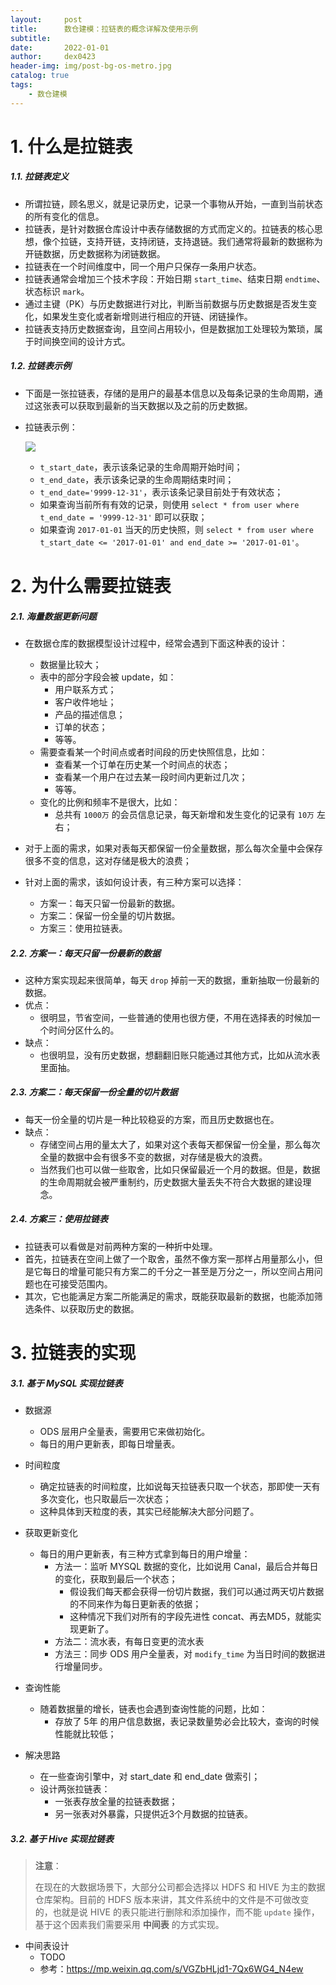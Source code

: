 ```yaml
---
layout:     post
title:      数仓建模：拉链表的概念详解及使用示例
subtitle:   
date:       2022-01-01
author:     dex0423
header-img: img/post-bg-os-metro.jpg
catalog: true
tags:
    - 数仓建模
---
```



# 1. 什么是拉链表

##### 1.1. 拉链表定义

- 所谓拉链，顾名思义，就是记录历史，记录一个事物从开始，一直到当前状态的所有变化的信息。
- 拉链表，是针对数据仓库设计中表存储数据的方式而定义的。拉链表的核心思想，像个拉链，支持开链，支持闭链，支持退链。我们通常将最新的数据称为开链数据，历史数据称为闭链数据。
- 拉链表在一个时间维度中，同一个用户只保存一条用户状态。
- 拉链表通常会增加三个技术字段：开始日期 `start_time`、结束日期 `endtime`、状态标识 `mark`。
- 通过主键（PK）与历史数据进行对比，判断当前数据与历史数据是否发生变化，如果发生变化或者新增则进行相应的开链、闭链操作。
- 拉链表支持历史数据查询，且空间占用较小，但是数据加工处理较为繁琐，属于时间换空间的设计方式。

##### 1.2. 拉链表示例

- 下面是一张拉链表，存储的是用户的最基本信息以及每条记录的生命周期，通过这张表可以获取到最新的当天数据以及之前的历史数据。

- 拉链表示例：

    ![]({{site.baseurl}}/img-post/拉链表-1.png)

    - `t_start_date`，表示该条记录的生命周期开始时间；
    - `t_end_date`，表示该条记录的生命周期结束时间；
    - `t_end_date='9999-12-31'`，表示该条记录目前处于有效状态；
    - 如果查询当前所有有效的记录，则使用 `select * from user where t_end_date = '9999-12-31'` 即可以获取；
    - 如果查询 `2017-01-01` 当天的历史快照，则 `select * from user where t_start_date <= '2017-01-01' and end_date >= '2017-01-01'`。

# 2. 为什么需要拉链表

##### 2.1. 海量数据更新问题

- 在数据仓库的数据模型设计过程中，经常会遇到下面这种表的设计： 
  - 数据量比较大； 
  - 表中的部分字段会被 update，如：
    - 用户联系方式；
    - 客户收件地址；
    - 产品的描述信息；
    - 订单的状态；
    - 等等。
  - 需要查看某一个时间点或者时间段的历史快照信息，比如：
    - 查看某一个订单在历史某一个时间点的状态；
    - 查看某一个用户在过去某一段时间内更新过几次；
    - 等等。
  - 变化的比例和频率不是很大，比如：
    - 总共有 `1000万` 的会员信息记录，每天新增和发生变化的记录有 `10万` 左右；
  
- 对于上面的需求，如果对表每天都保留一份全量数据，那么每次全量中会保存很多不变的信息，这对存储是极大的浪费；
- 针对上面的需求，该如何设计表，有三种方案可以选择：
  - 方案一：每天只留一份最新的数据。
  - 方案二：保留一份全量的切片数据。
  - 方案三：使用拉链表。

##### 2.2. 方案一：每天只留一份最新的数据

- 这种方案实现起来很简单，每天 `drop` 掉前一天的数据，重新抽取一份最新的数据。
- 优点：
  - 很明显，节省空间，一些普通的使用也很方便，不用在选择表的时候加一个时间分区什么的。
- 缺点：
  - 也很明显，没有历史数据，想翻翻旧账只能通过其他方式，比如从流水表里面抽。

##### 2.3. 方案二：每天保留一份全量的切片数据

- 每天一份全量的切片是一种比较稳妥的方案，而且历史数据也在。
- 缺点：
  - 存储空间占用的量太大了，如果对这个表每天都保留一份全量，那么每次全量的数据中会有很多不变的数据，对存储是极大的浪费。
  - 当然我们也可以做一些取舍，比如只保留最近一个月的数据。但是，数据的生命周期就会被严重制约，历史数据大量丢失不符合大数据的建设理念。


##### 2.4. 方案三：使用拉链表

- 拉链表可以看做是对前两种方案的一种折中处理。
- 首先，拉链表在空间上做了一个取舍，虽然不像方案一那样占用量那么小，但是它每日的增量可能只有方案二的千分之一甚至是万分之一，所以空间占用问题也在可接受范围内。
- 其次，它也能满足方案二所能满足的需求，既能获取最新的数据，也能添加筛选条件、以获取历史的数据。


# 3. 拉链表的实现

##### 3.1. 基于 MySQL 实现拉链表

- 数据源
  - ODS 层用户全量表，需要用它来做初始化。
  - 每日的用户更新表，即每日增量表。

- 时间粒度 
  - 确定拉链表的时间粒度，比如说每天拉链表只取一个状态，那即使一天有多次变化，也只取最后一次状态；
  - 这种具体到天粒度的表，其实已经能解决大部分问题了。

- 获取更新变化 
  - 每日的用户更新表，有三种方式拿到每日的用户增量： 
    - 方法一：监听 MYSQL 数据的变化，比如说用 Canal，最后合并每日的变化，获取到最后一个状态；
      - 假设我们每天都会获得一份切片数据，我们可以通过两天切片数据的不同来作为每日更新表的依据；
      - 这种情况下我们对所有的字段先进性 concat、再去MD5，就能实现更新了。
    - 方法二：流水表，有每日变更的流水表
    - 方法三：同步 ODS 用户全量表，对 `modify_time` 为当日时间的数据进行增量同步。

- 查询性能 
  - 随着数据量的增长，链表也会遇到查询性能的问题，比如：
    - 存放了 5年 的用户信息数据，表记录数量势必会比较大，查询的时候性能就比较低；

- 解决思路
  - 在一些查询引擎中，对 start_date 和 end_date 做索引；
  - 设计两张拉链表：
    - 一张表存放全量的拉链表数据；
    - 另一张表对外暴露，只提供近3个月数据的拉链表。

##### 3.2. 基于 Hive 实现拉链表

> **注意**：
> 
> 在现在的大数据场景下，大部分公司都会选择以 HDFS 和 HIVE 为主的数据仓库架构。目前的 HDFS 版本来讲，其文件系统中的文件是不可做改变的，也就是说 HIVE 的表只能进行删除和添加操作，而不能 `update` 操作，基于这个因素我们需要采用 **中间表** 的方式实现。

- 中间表设计
  - TODO
  - 参考：https://mp.weixin.qq.com/s/VGZbHLjd1-7Qx6WG4_N4ew